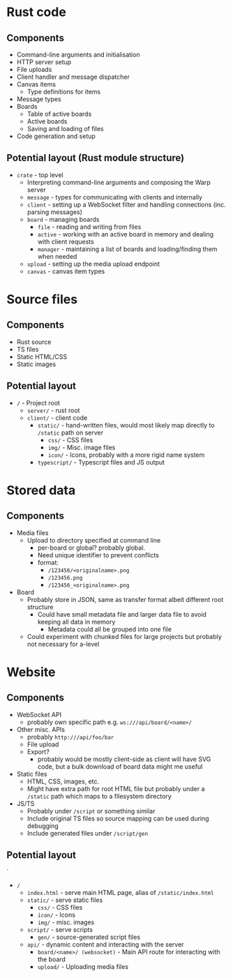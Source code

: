 # Rust code
## Components
- Command-line arguments and initialisation
- HTTP server setup
- File uploads
- Client handler and message dispatcher
- Canvas items
	- Type definitions for items
- Message types
- Boards
	- Table of active boards
	- Active boards
	- Saving and loading of files
- Code generation and setup
## Potential layout (Rust module structure)
- `crate` - top level
	- Interpreting command-line arguments and composing the Warp server
	- `message` - types for communicating with clients and internally
	- `client` - setting up a WebSocket filter and handling connections (inc. parsing messages)
	- `board` - managing boards
		- `file` - reading and writing from files
		- `active` - working with an active board in memory and dealing with client requests
		- `manager` - maintaining a list of boards and loading/finding them when needed
	- `upload` - setting up the media upload endpoint
	- `canvas` - canvas item types
# Source files
## Components
- Rust source
- TS files
- Static HTML/CSS
- Static images
## Potential layout
- `/` - Project root
	- `server/` - rust root
	- `client/` - client code
		- `static/` - hand-written files, would most likely map directly to `/static` path on server
			- `css/` - CSS files
			- `img/` - Misc. image files
			- `icon/` - Icons, probably with a more rigid name system
		- `typescript/` - Typescript files and JS output
# Stored data
## Components
- Media files
	- Upload to directory specified at command line
		- per-board or global? probably global.
		- Need unique identifier to prevent conflicts
		- format: 
			- `/123456/<originalname>.png`
			- `/123456.png`
			- `/123456_<originalname>.png`
- Board
	- Probably store in JSON, same as transfer format albeit different root structure
		- Could have small metadata file and larger data file to avoid keeping all data in memory
			- Metadata could all be grouped into one file
	- Could experiment with chunked files for large projects but probably not necessary for a-level
# Website
## Components
- WebSocket API
	- probably own specific path e.g. `ws:///api/board/<name>/`
- Other misc. APIs
	- probably `http:///api/foo/bar`
	- File upload
	- Export?
		- probably would be mostly client-side as client will have SVG code, but a bulk download of board data might me useful
- Static files
	- HTML, CSS, images, etc.
	- Might have extra path for root HTML file but probably under a `/static` path which maps to a filesystem directory
- JS/TS
	- Probably under `/script` or something similar
	- Include original TS files so source mapping can be used during debugging
	- Include generated files under `/script/gen`
## Potential layout
`
- `/`
	- `index.html` - serve main HTML page, alias of `/static/index.html`
	- `static/` - serve static files
		- `css/` - CSS files
		- `icon/` - Icons
		- `img/` - misc. images
	- `script/` - serve scripts
		- `gen/` - source-generated script files
	- `api/` - dynamic content and interacting with the server
		- `board/<name>/ (websocket)` - Main API route for interacting with the board
		- `upload/` - Uploading media files
